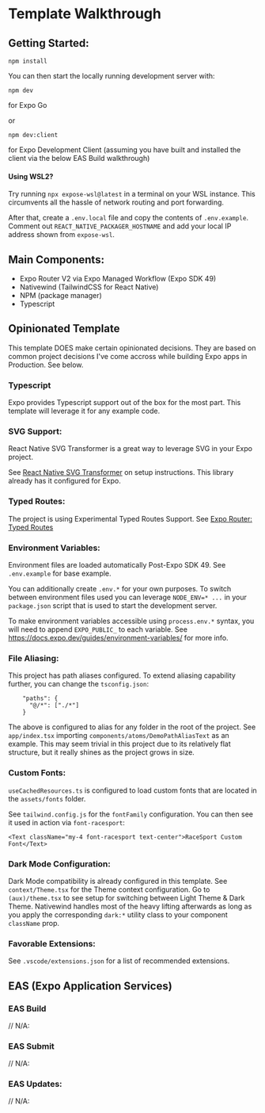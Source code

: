 # Template Walkthrough

## Getting Started:

```
npm install
```

You can then start the locally running development server with:

```
npm dev
```
for Expo Go

or

```
npm dev:client
```
for Expo Development Client (assuming you have built and installed the client via the below EAS Build walkthrough)

#### Using WSL2?

Try running `npx expose-wsl@latest` in a terminal on your WSL instance. This circumvents all the hassle of network routing and port forwarding.

After that, create a `.env.local` file and copy the contents of `.env.example`.
Comment out `REACT_NATIVE_PACKAGER_HOSTNAME` and add your local IP address shown from `expose-wsl`.

## Main Components:

- Expo Router V2 via Expo Managed Workflow (Expo SDK 49)
- Nativewind (TailwindCSS for React Native)
- NPM (package manager)
- Typescript

## Opinionated Template

This template DOES make certain opinionated decisions. They are based on common project decisions I've come accross while building Expo apps in Production. See below.

### Typescript

Expo provides Typescript support out of the box for the most part. This template will leverage it for any example code.

### SVG Support:

React Native SVG Transformer is a great way to leverage SVG in your Expo project.

See [React Native SVG Transformer](https://github.com/kristerkari/react-native-svg-transformer) on setup instructions. This library already has it configured for Expo.

### Typed Routes:

The project is using Experimental Typed Routes Support. See [Expo Router: Typed Routes](https://docs.expo.dev/router/reference/typed-routes/)

### Environment Variables:

Environment files are loaded automatically Post-Expo SDK 49. See `.env.example` for base example.

You can additionally create `.env.*` for your own purposes. To switch between environment files used you can leverage `NODE_ENV=* ...` in your `package.json` script that is used to start the development server.

To make environment variables accessible using `process.env.*` syntax, you will need to append `EXPO_PUBLIC_` to each variable. See https://docs.expo.dev/guides/environment-variables/ for more info.

### File Aliasing:

This project has path aliases configured. To extend aliasing capability further, you can change the `tsconfig.json`:

```
    "paths": {
      "@/*": ["./*"]
    }
```

The above is configured to alias for any folder in the root of the project. See `app/index.tsx` importing `components/atoms/DemoPathAliasText` as an example. This may seem trivial in this project due to its relatively flat structure, but it really shines as the project grows in size.

### Custom Fonts:

`useCachedResources.ts` is configured to load custom fonts that are located in the `assets/fonts` folder.

See `tailwind.config.js` for the `fontFamily` configuration. You can then see it used in action via `font-racesport`:

```
<Text className="my-4 font-racesport text-center">RaceSport Custom Font</Text>
```

### Dark Mode Configuration:

Dark Mode compatibility is already configured in this template.  See `context/Theme.tsx` for the Theme context configuration.  Go to `(aux)/theme.tsx` to see setup for switching between Light Theme & Dark Theme.  Nativewind handles most of the heavy lifting afterwards as long as you apply the corresponding `dark:*` utility class to your component `className` prop.

### Favorable Extensions:

See `.vscode/extensions.json` for a list of recommended extensions.

## EAS (Expo Application Services)

### EAS Build

// N/A:

### EAS Submit

// N/A:

### EAS Updates:

// N/A:
